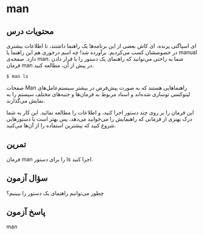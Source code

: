 # man

## محتویات درس

ای اسپاگتی پرنده، ای کاش بعضی از این برنامه‌ها یک راهنما داشتند، تا اطلاعات بیشتری در خصوصشان کسب می‌کردیم. برآورده شد! چه اسم درخوری هم این راهنما یا manual دارد. صفحه‌ی man. شما به راحتی می‌توانید که راهنمای یک دستور را با قرار دادن فرمان man در پیش از آن، مطالعه کنید.

```$ man ls```

صفحات Man راهنماهایی هستند که به صورت پیش‌فرض در بیشتر سیستم‌عامل‌های لینوکسی توسازی شده‌اند و اسناد مربوط به فرمان‌ها و جنبه‌های مختلف سیستم را به نمایش می‌گذارند.

این فرمان را بر روی چند دستور اجرا کنید، و اطلاعات را مطالعه نمائید. این کار به شما درک بهتری از فرمانی که راهنمایش را می‌خوانید می‌دهد، پس بهتر است با دستورهایی شروع کنید که بیشترین استفاده را از آن‌ها می‌کنید.

## تمرین

فرمان man را برای دستور ls اجرا کنید.

## سؤال آزمون

چطور می‌توانیم راهنمای یک دستور را ببینیم؟

## پاسخ آزمون

man
